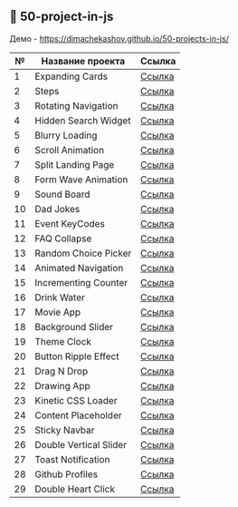 ## :ledger: 50-project-in-js

Демо - https://dimachekashov.github.io/50-projects-in-js/

| №   | Название проекта       | Ссылка                                                                                         |
| --- | ---------------------- | ---------------------------------------------------------------------------------------------- |
| 1   | Expanding Cards        | [Ссылка](https://dimachekashov.github.io/50-projects-in-js/ExpandingCards-1/index.html)        |
| 2   | Steps                  | [Ссылка](https://dimachekashov.github.io/50-projects-in-js/Steps-2/index.html)                 |
| 3   | Rotating Navigation    | [Ссылка](https://dimachekashov.github.io/50-projects-in-js/RotatingNavigation-3/index.html)    |
| 4   | Hidden Search Widget   | [Ссылка](https://dimachekashov.github.io/50-projects-in-js/HiddenSearchWidget-4/index.html)    |
| 5   | Blurry Loading         | [Ссылка](https://dimachekashov.github.io/50-projects-in-js/BlurryLoading-5/index.html)         |
| 6   | Scroll Animation       | [Ссылка](https://dimachekashov.github.io/50-projects-in-js/ScrollAnimation-6/index.html)       |
| 7   | Split Landing Page     | [Ссылка](https://dimachekashov.github.io/50-projects-in-js/SplitLandingPage-7/index.html)      |
| 8   | Form Wave Animation    | [Ссылка](https://dimachekashov.github.io/50-projects-in-js/FormWaveAnimation-8/index.html)     |
| 9   | Sound Board            | [Ссылка](https://dimachekashov.github.io/50-projects-in-js/SoundBoard-9/index.html)            |
| 10  | Dad Jokes              | [Ссылка](https://dimachekashov.github.io/50-projects-in-js/DadJokes-10/index.html)             |
| 11  | Event KeyCodes         | [Ссылка](https://dimachekashov.github.io/50-projects-in-js/EventKeyCodes-11/index.html)        |
| 12  | FAQ Collapse           | [Ссылка](https://dimachekashov.github.io/50-projects-in-js/FAQCollapse-12/index.html)          |
| 13  | Random Choice Picker   | [Ссылка](https://dimachekashov.github.io/50-projects-in-js/RandomChoicePicker-13/index.html)   |
| 14  | Animated Navigation    | [Ссылка](https://dimachekashov.github.io/50-projects-in-js/AnimatedNavigation-14/index.html)   |
| 15  | Incrementing Counter   | [Ссылка](https://dimachekashov.github.io/50-projects-in-js/IncrementingCounter-15/index.html)  |
| 16  | Drink Water            | [Ссылка](https://dimachekashov.github.io/50-projects-in-js/DrinkWater-16/index.html)           |
| 17  | Movie App              | [Ссылка](https://dimachekashov.github.io/50-projects-in-js/MovieApp-17/index.html)             |
| 18  | Background Slider      | [Ссылка](https://dimachekashov.github.io/50-projects-in-js/BackgroundSlider-18/index.html)     |
| 19  | Theme Clock            | [Ссылка](https://dimachekashov.github.io/50-projects-in-js/ThemeClock-19/index.html)           |
| 20  | Button Ripple Effect   | [Ссылка](https://dimachekashov.github.io/50-projects-in-js/ButtonRippleEffect-20/index.html)   |
| 21  | Drag N Drop            | [Ссылка](https://dimachekashov.github.io/50-projects-in-js/DragNDrop-21/index.html)            |
| 22  | Drawing App            | [Ссылка](https://dimachekashov.github.io/50-projects-in-js/DrawingApp-22/index.html)           |
| 23  | Kinetic CSS Loader     | [Ссылка](https://dimachekashov.github.io/50-projects-in-js/KineticCSSLoader-23/index.html)     |
| 24  | Content Placeholder    | [Ссылка](https://dimachekashov.github.io/50-projects-in-js/ContentPlaceholder-24/index.html)   |
| 25  | Sticky Navbar          | [Ссылка](https://dimachekashov.github.io/50-projects-in-js/StickyNavbar-25/index.html)         |
| 26  | Double Vertical Slider | [Ссылка](https://dimachekashov.github.io/50-projects-in-js/DoubleVerticalSlider-26/index.html) |
| 27  | Toast Notification     | [Ссылка](https://dimachekashov.github.io/50-projects-in-js/ToastNotification-27/index.html)    |
| 28  | Github Profiles        | [Ссылка](https://dimachekashov.github.io/50-projects-in-js/GithubProfiles-28/index.html)       |
| 29  | Double Heart Click     | [Ссылка](https://dimachekashov.github.io/50-projects-in-js/DoubleHeartClick-29/index.html)     |

